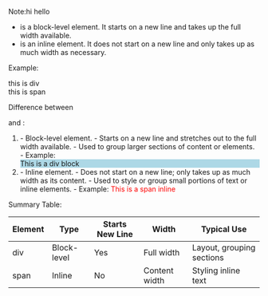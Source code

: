 Note:hi hello
- <div> is a block-level element. It starts on a new line and takes up the full width available.
- <span> is an inline element. It does not start on a new line and only takes up as much width as necessary.

Example:
<div>this is div</div>
<span>this is span</span>

Difference between <div> and <span>:

1. <div>
   - Block-level element.
   - Starts on a new line and stretches out to the full width available.
   - Used to group larger sections of content or elements.
   - Example:
     <div style="background-color: lightblue;">This is a div block</div>

2. <span>
   - Inline element.
   - Does not start on a new line; only takes up as much width as its content.
   - Used to style or group small portions of text or inline elements.
   - Example:
     <span style="color: red;">This is a span inline</span>

Summary Table:

| Element | Type        | Starts New Line | Width         | Typical Use                |
|---------|-------------|-----------------|---------------|----------------------------|
| div     | Block-level | Yes             | Full width    | Layout, grouping sections  |
| span    | Inline      | No              | Content width | Styling inline text        |